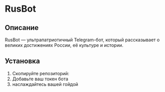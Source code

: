 # RusBot

## Описание
RusBot — ультрапатриотичный Telegram-бот, который рассказывает о великих достижениях России, её культуре и истории.

## Установка
1. Скопируйте репозиторий:
2. Добавьте ваш токен бота   
3. наслаждайтесь вашей гойдой
